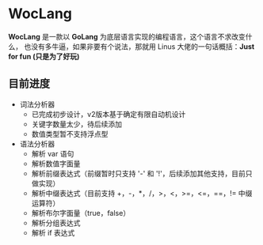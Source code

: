 # WocLang

**WocLang** 是一款以 **GoLang** 为底层语言实现的编程语言，这个语言不求改变什么，
也没有多牛逼，如果非要有个说法，那就用 Linus 大佬的一句话概括：**Just for fun (只是为了好玩)**

## 目前进度
- 词法分析器
  - 已完成初步设计，v2版本基于确定有限自动机设计
  - 关键字数量太少，待后续添加
  - 数值类型暂不支持浮点型
- 语法分析器
  - 解析 var 语句
  - 解析数值字面量
  - 解析前缀表达式（前缀暂时只支持 '-' 和 '!'，后续添加其他支持，目前只做实现）
  - 解析中缀表达式（目前支持 +，-，*，/，>，<，>=，<=，==，!= 中缀运算符）
  - 解析布尔字面量（true，false）
  - 解析分组表达式
  - 解析 if 表达式
